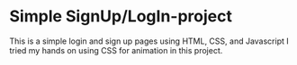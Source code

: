 # Simple SignUp/LogIn-project
This is a simple login and sign up pages using HTML, CSS, and Javascript
I tried my hands on using CSS for animation in this project. 
